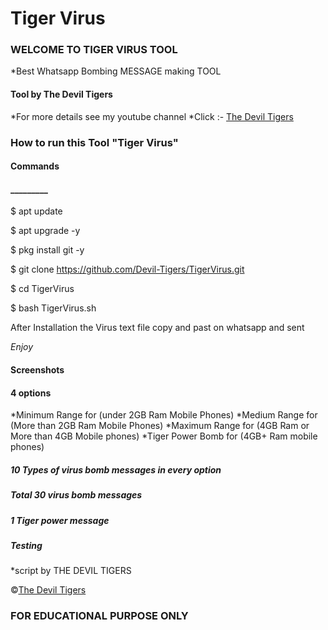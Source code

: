 <h1>Tiger Virus </h1>

<h3>WELCOME TO TIGER VIRUS TOOL</h3>

*Best Whatsapp Bombing MESSAGE making TOOL

<h4>Tool by <strong>The Devil Tigers</strong></h4>


*For more details see my youtube channel 
*Click :- [The Devil Tigers](https://www.youtube.com/c/thmalayalam)

<h3>How to run this Tool "Tiger Virus"</h3>

<h4>Commands</h4>
<h4>_________</h4>
$ apt update 


$ apt upgrade -y


$ pkg install git -y


$ git clone https://github.com/Devil-Tigers/TigerVirus.git


$ cd TigerVirus


$ bash TigerVirus.sh


After Installation the Virus text file
copy and past on whatsapp and sent 

*Enjoy*

<h4>Screenshots </h4>







<h4>4 options</h4>
 
 
 
*Minimum Range for (under 2GB Ram Mobile Phones)
*Medium Range for (More than 2GB Ram Mobile Phones)
*Maximum Range for (4GB Ram or More than 4GB Mobile phones)
*Tiger Power Bomb for (4GB+ Ram mobile phones)


<h5>10 Types of virus bomb messages in every option</h5> 
<h5>Total 30 virus bomb messages </h5>





<h5>1 Tiger power message </h5>





<h5>Testing</h5> 













*script by THE DEVIL TIGERS



©[The Devil Tigers](https://www.youtube.com/c/thmalayalam)



<h3>FOR EDUCATIONAL PURPOSE ONLY</h3>
